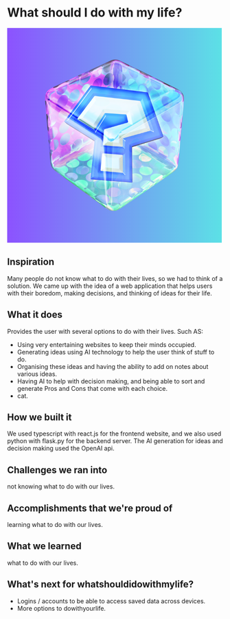 # What should I do with my life?

![logo text](https://github.com/vancouver-shackers/what-should-i-do-with-my-life/blob/main/logo.png?raw=true)

## Inspiration

Many people do not know what to do with their lives, so we had to think of a solution.
We came up with the idea of a web application that helps users with their boredom,
making decisions, and thinking of ideas for their life.

## What it does

Provides the user with several options to do with their lives. Such AS:

- Using very entertaining websites to keep their minds occupied.
- Generating ideas using AI technology to help the user think of stuff to do.
- Organising these ideas and having the ability to add on notes about various ideas.
- Having AI to help with decision making, and being able to sort and generate Pros
  and Cons that come with each choice.
- cat.

## How we built it

We used typescript with react.js for the frontend website, and we also used python
with flask.py for the backend server. The AI generation for ideas and decision making
used the OpenAI api.

## Challenges we ran into

not knowing what to do with our lives.

## Accomplishments that we're proud of

learning what to do with our lives.

## What we learned

what to do with our lives.

## What's next for whatshouldidowithmylife?

- Logins / accounts to be able to access saved data across devices.
- More options to dowithyourlife.
